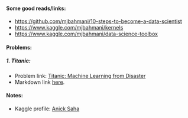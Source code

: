 #### Some good reads/links: 

- https://github.com/mjbahmani/10-steps-to-become-a-data-scientist
- https://www.kaggle.com/mjbahmani/kernels
- https://www.kaggle.com/mjbahmani/data-science-toolbox

#### Problems: 

##### 1. Titanic:

- Problem link: [Titanic: Machine Learning from Disaster](https://www.kaggle.com/c/titanic/overview)
- Markdown link [here](https://github.com/anicksaha/kaggle/blob/master/Titanic/Titanic.md).

#### Notes: 

- Kaggle profile: [Anick Saha](https://www.kaggle.com/anicksaha)

